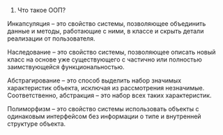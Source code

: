 1. Что такое ООП?

Инкапсуляция – это свойство системы, позволяющее объединить данные и методы, работающие с ними, в классе и скрыть детали
реализации от пользователя.

Наследование – это свойство системы, позволяющее описать новый класс на основе уже существующего с частично или полностью заимствующейся функциональностью. 

Абстрагирование – это способ выделить набор значимых характеристик объекта, исключая из рассмотрения незначимые. Соответственно, абстракция – это набор всех таких характеристик.

Полиморфизм – это свойство системы использовать объекты с одинаковым интерфейсом без информации о типе и внутренней структуре объекта.



